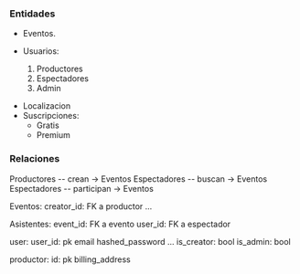 ### Entidades

- Eventos.
- Usuarios:

  1. Productores
  2. Espectadores
  3. Admin

* Localizacion
* Suscripciones:
  - Gratis
  - Premium

### Relaciones

Productores -- crean -> Eventos
Espectadores -- buscan -> Eventos
Espectadores -- participan -> Eventos

Eventos:
creator_id: FK a productor
...

Asistentes:
event_id: FK a evento
user_id: FK a espectador

user:
user_id: pk
email
hashed_password
...
is_creator: bool
is_admin: bool

productor:
id: pk
billing_address
